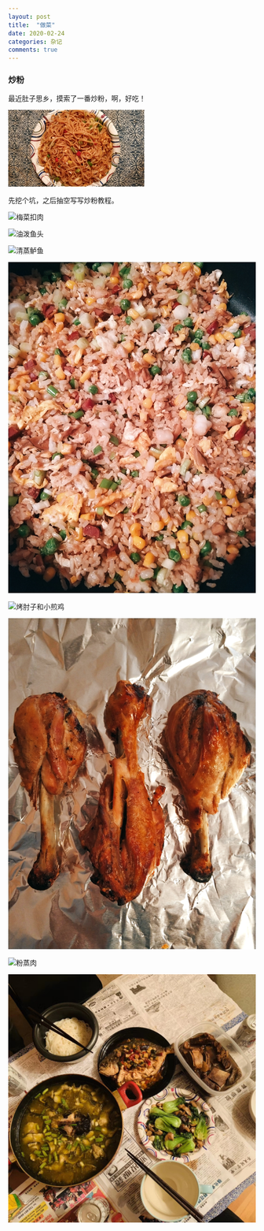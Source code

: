```yaml
---
layout: post
title:  "做菜"
date: 2020-02-24
categories: 杂记
comments: true
---
```


### 炒粉

最近肚子思乡，摸索了一番炒粉，啊，好吃！

<img src="https://github.com/WalkerMao/Notes/blob/master/Pictures/%E7%82%92%E7%B2%89.jpg?raw=true" style="width:55%;height:55%;" alt="炒粉">

先挖个坑，之后抽空写写炒粉教程。

![梅菜扣肉](../pictures/梅菜扣肉.jpg)

![油泼鱼头](../pictures/油泼鱼头.jpg)

![清蒸鲈鱼](../pictures/清蒸鲈鱼.jpg)

![炒饭](../pictures/炒饭.jpg)

![烤肘子和小煎鸡](../pictures/烤肘子和小煎鸡.jpg)

![烤鸡腿](../pictures/烤鸡腿.jpg)

![粉蒸肉](../pictures/粉蒸肉.jpg)

![藤椒鱼和鲳鱼](../pictures/藤椒鱼和鲳鱼.jpg)
